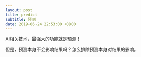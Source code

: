 ```yaml
---
layout: post
title: predict
subtitle: 预测
date: 2019-06-24 22:53:00 +0800
---
```


AI相关技术，最强大的功能就是预测！

但是，预测本身不会影响结果吗？怎么排除预测本身对结果的影响。

